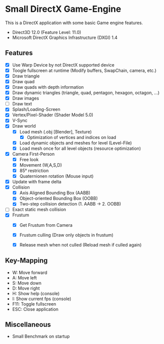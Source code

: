 # Small DirectX Game-Engine

This is a DirectX application with some basic Game engine features.
- Direct3D 12.0 (Feature Level: 11.0)
- Microsoft DirectX Graphics Infrastructure (DXGI) 1.4

## Features
- [x] Use Warp Device by not DirectX supported device
- [x] Toogle fullscreen at runtime (Modify buffers, SwapChain, camera, etc.)
- [x] Draw triangle
- [x] Draw quad
- [x] Draw quads with depth information
- [x] Draw dynamic triangles (triangle, quad, pentagon, hexagon, octagon, ...)
- [x] Draw images
- [ ] Draw text
- [x] Splash/Loading-Screen
- [x] Vertex/Pixel-Shader (Shader Model 5.0)
- [x] V-Sync
- [x] Draw world
	- [x] Load mesh (.obj [Blender], Texture)
		- [x] Optimization of vertices and indices on load
	- [x] Load dynamic objects and meshes for level (Level-File)
	- [x] Load mesh once for all level objects (resource optimization)
- [x] Camera First-Person
	- [x] Free look
	- [x] Movement (W,A,S,D)
	- [x] 85° restriction
	- [x] Quaternionen rotation (Mouse input)
- [x] Update with frame delta
- [x] Collision
	- [x] Axis Aligned Bounding Box (AABB)
	- [x] Object-oriented Bounding Box (OOBB)
	- [x] Two-step collision detection (1. AABB -> 2. OOBB)
 - [ ] Exact static mesh collision
- [x] Frustum
	- [x] Get Frustum from Camera
	- [x] Frustum culling (Draw only objects in frustum)
	- [x] Release mesh when not culled (Reload mesh if culled again)


## Key-Mapping
- W: Move forward
- A: Move left
- S: Move down
- D: Move right
- H: Show help (console)
- I: Show current fps (console)
- F11: Toggle fullscreen
- ESC: Close application

## Miscellaneous
- Small Benchmark on startup
